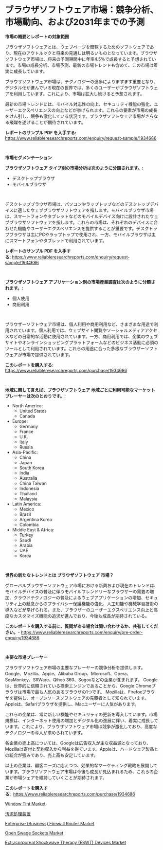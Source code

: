 <p><h1>ブラウザソフトウェア市場：競争分析、市場動向、および2031年までの予測</h1></p><p><strong>市場の概要とレポートの対象範囲</strong></p>
<p><p>ブラウザソフトウェアとは、ウェブページを閲覧するためのソフトウェアであり、現在のアウトルックと将来の見通しは明るいものとなっています。ブラウザソフトウェア市場は、将来の予測期間中に年率4.5%で成長すると予想されています。市場の成長分析、市場予測、最新の市場トレンドも含めて、この市場は着実に成長しています。</p><p>ブラウザソフトウェア市場は、テクノロジーの進歩によりますます重要となり、デジタル化が進んでいる現在の世界では、多くのユーザーがブラウザソフトウェアを利用しています。これにより、市場は拡大し続けると予想されます。</p><p>最新の市場トレンドには、モバイル対応性の向上、セキュリティ機能の強化、ユーザーエクスペリエンスの向上などが挙げられます。これらの要素が市場の成長をけん引し、競争も激化している状況です。ブラウザソフトウェア市場がさらなる飛躍を遂げることが期待されています。</p></p>
<p><strong>レポートのサンプル PDF を入手する:</strong> <a href="https://www.reliableresearchreports.com/enquiry/request-sample/1934686">https://www.reliableresearchreports.com/enquiry/request-sample/1934686</a></p>
<p>&nbsp;</p>
<p><strong>市場セグメンテーション</strong></p>
<p><strong>ブラウザソフトウェア タイプ別の市場分析は次のように分類されます。:</strong></p>
<p><ul><li>デスクトップブラウザ</li><li>モバイルブラウザ</li></ul></p>
<p>&nbsp;</p>
<p><p>デスクトップブラウザ市場は、パソコンやラップトップなどのデスクトップデバイスに適したウェブブラウザソフトウェアを指します。モバイルブラウザ市場は、スマートフォンやタブレットなどのモバイルデバイス向けに設計されたウェブブラウザソフトウェアを指します。これらの市場は、それぞれのデバイスに合わせた機能やユーザーエクスペリエンスを提供することが重要です。デスクトップブラウザは主にPCやラップトップで使用され、一方、モバイルブラウザは主にスマートフォンやタブレットで利用されています。</p></p>
<p><strong>レポートのサンプル PDF を入手する:</strong>&nbsp;<a href="https://www.reliableresearchreports.com/enquiry/request-sample/1934686">https://www.reliableresearchreports.com/enquiry/request-sample/1934686</a></p>
<p>&nbsp;</p>
<p><strong> ブラウザソフトウェア アプリケーション別の市場産業調査は次のように分類されます。:</strong></p>
<p><ul><li>個人使用</li><li>商用利用</li></ul></p>
<p>&nbsp;</p>
<p><p>ブラウザーソフトウェア市場は、個人利用や商用利用など、さまざまな用途で利用されています。個人利用では、ウェブサイト閲覧やソーシャルメディアアクセスなどの日常的な活動に使用されています。一方、商用利用では、企業のウェブサイトやオンラインショッピングプラットフォームなどのビジネス活動に必須のツールとして利用されています。これらの用途に合った多様なブラウザーソフトウェアが市場で提供されています。</p></p>
<p><strong>このレポートを購入する:</strong>&nbsp; <a href="https://www.reliableresearchreports.com/purchase/1934686">https://www.reliableresearchreports.com/purchase/1934686</a></p>
<p>&nbsp;</p>
<p><strong>地域に関して言えば、ブラウザソフトウェア 地域ごとに利用可能なマーケットプレーヤーは次のとおりです。:</strong></p>
<p><ul>
    <li>
        North America:
        <ul>
            <li>United States</li>
            <li>Canada</li>
        </ul>
    </li>
    <li>
        Europe:
        <ul>
            <li>Germany</li>
            <li>France</li>
            <li>U.K.</li>
            <li>Italy</li>
            <li>Russia</li>
        </ul>
    </li>
    <li>
        Asia-Pacific:
        <ul>
            <li>China</li>
            <li>Japan</li>
            <li>South Korea</li>
            <li>India</li>
            <li>Australia</li>
            <li>China Taiwan</li>
            <li>Indonesia</li>
            <li>Thailand</li>
            <li>Malaysia</li>
        </ul>
    </li>
    <li>
        Latin America:
        <ul>
            <li>Mexico</li>
            <li>Brazil</li>
            <li>Argentina Korea</li>
            <li>Colombia</li>
        </ul>
    </li>
    <li>
        Middle East & Africa:
        <ul>
            <li>Turkey</li>
            <li>Saudi</li>
            <li>Arabia</li>
            <li>UAE</li>
            <li>Korea</li>
        </ul>
    </li>
    </ul></p>
<p>&nbsp;</p>
<p><strong>世界の新たなトレンドとは ブラウザソフトウェア 市場？</strong></p>
<p><p>グローバルブラウザーソフトウェア市場における新興および現在のトレンドは、モバイルデバイスの普及に伴うモバイルフレンドリーなブラウザーの需要の増加、クラウドテクノロジーの普及によるウェブアプリケーションの増加、セキュリティ上の懸念からのプライバシー保護機能の強化、人工知能や機械学習技術の導入などが挙げられる。また、ブラウザーのユーザーエクスペリエンス向上と高度なカスタマイズ機能の追求が進んでおり、今後も成長が期待されている。</p></p>
<p><strong>このレポートを購入する前に、質問がある場合は問い合わせるか、共有してください。</strong>- <a href="https://www.reliableresearchreports.com/enquiry/pre-order-enquiry/1934686">https://www.reliableresearchreports.com/enquiry/pre-order-enquiry/1934686</a></p>
<p>&nbsp;</p>
<p><strong>主要な市場プレーヤー</strong></p>
<p><p>ブラウザソフトウェア市場の主要なプレーヤーの競争分析を提供します。Google、Mozilla、Apple、Alibaba Group、Microsoft、Opera、SeaMonkey、SRWare、Qihoo 360、Sogouなどの企業が含まれます。 Googleは、世界的に信頼されている検索エンジンであることから、Google Chromeブラウザは市場で最も人気のあるブラウザの1つです。 Mozillaは、Firefoxブラウザを提供し、オープンソースソフトウェアの先駆者として知られています。 Appleは、Safariブラウザを提供し、Macユーザーに人気があります。</p><p>これらの企業は、常に新しい機能やセキュリティの更新を導入しています。市場規模は、インターネット使用の増加とデジタル化の進展に伴い、着実に成長しています。これにより、ブラウザソフトウェア市場は競争が激化しており、高度なテクノロジーの導入が求められています。</p><p>各企業の売上高については、Googleは広告収入が主な収益源となっており、Mozillaは寄付と契約収入から利益を得ています。Appleは、ハードウェア製品との統合が強みであり、売上高も安定しています。</p><p>以上の企業は、顧客ニーズに応えつつ、効果的なマーケティング戦略を展開しています。ブラウザソフトウェア市場は今後も成長が見込まれるため、これらの企業が市場シェアを維持していくことが期待されます。</p></p>
<p><strong>このレポートを購入する:</strong>&nbsp;&nbsp;<a href="https://www.reliableresearchreports.com/purchase/1934686">https://www.reliableresearchreports.com/purchase/1934686</a></p>
<p><p><a href="https://rainy-horn-d69.notion.site/Window-Tint-Market-Size-Global-Industry-Overview-Market-Segmentation-and-Forecast-2024-to-2031-68bf1ed799a24716ba639778fa4b9da2">Window Tint Market</a></p><p><a href="https://medium.com/@alioukaye1/%E3%82%B9%E3%83%A9%E3%83%83%E3%82%B8%E5%87%A6%E7%90%86%E8%A8%AD%E5%82%99%E5%B8%82%E5%A0%B4%E3%83%A1%E3%83%88%E3%83%AA%E3%82%AF%E3%82%B9%E3%81%AE%E3%83%87%E3%82%B3%E3%83%BC%E3%83%87%E3%82%A3%E3%83%B3%E3%82%B0-%E5%B8%82%E5%A0%B4%E3%82%B7%E3%82%A7%E3%82%A2-%E3%83%88%E3%83%AC%E3%83%B3%E3%83%89-%E6%88%90%E9%95%B7%E3%83%91%E3%82%BF%E3%83%BC%E3%83%B3-9e8f98aec662">汚泥処理装置</a></p><p><a href="https://www.linkedin.com/pulse/enterprise-business-firewall-router-market-size-growing-forecasted-qmk3f?trackingId=ovCqp5Rdk8tuK9hfScFwfQ%3D%3D">Enterprise (Business) Firewall Router Market</a></p><p><a href="https://view.publitas.com/reportprime-1/open-swage-sockets-market-analysis-examines-its-scope-on-growth-opportunities-and-forecasted-trends-spanning-from-2024-to-2031/">Open Swage Sockets Market</a></p><p><a href="https://www.linkedin.com/pulse/extracorporeal-shockwave-therapy-eswt-devices-market-provides-h0kfe?trackingId=GcaXs0qzehLj9v%2FY6dCEgg%3D%3D">Extracorporeal Shockwave Therapy (ESWT) Devices Market</a></p></p>